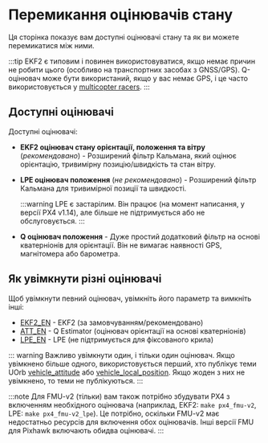 # Перемикання оцінювачів стану

Ця сторінка показує вам доступні оцінювачі стану та як ви можете перемикатися між ними.

:::tip EKF2 є типовим і повинен використовуватися, якщо немає причин не робити цього (особливо на транспортних засобах з GNSS/GPS). Q-оцінювач може бути використаний, якщо у вас немає GPS, і це часто використовується у [multicopter racers](../config_mc/racer_setup.md).
:::

## Доступні оцінювачі

Доступні оцінювачі:

- **EKF2 оцінювач стану орієнтації, положення та вітру** (_рекомендовано_) - Розширений фільтр Кальмана, який оцінює орієнтацію, тривимірну позицію/швидкість та стан вітру.
- **LPE оцінювач положення** (_не рекомендовано_) - Розширений фільтр Кальмана для тривимірної позиції та швидкості.

  :::warning
LPE є застарілим.
Він працює (на момент написання, у версії PX4 v1.14), але більше не підтримується або не обслуговується.
:::

- **Q оцінювач положення** - Дуже простий додатковий фільтр на основі кватерніонів для орієнтації. Він не вимагає наявності GPS, магнітомера або барометра.
  <!-- Q estimator is supported (at time of writing in PX4 v1.14). Test added in PX4-Autopilot/pull/21922 -->

## Як увімкнути різні оцінювачі

<!-- Changed in https://github.com/PX4/PX4-Autopilot/pull/22567 after v1.14 -->

Щоб увімкнути певний оцінювач, увімкніть його параметр та вимкніть інші:

- [EKF2_EN](../advanced_config/parameter_reference.md#EKF2_EN) - EKF2 (за замовчуванням/рекомендовано)
- [ATT_EN](../advanced_config/parameter_reference.md#ATT_EN) - Q Estimator (оцінювач орієнтації на основі кватерніонів)
- [LPE_EN](../advanced_config/parameter_reference.md#LPE_EN) - LPE (не підтримується для фіксованого крила)

::: warning
Важливо увімкнути один, і тільки один оцінювач. Якщо увімкнено більше одного, використовується перший, хто публікує теми UOrb [vehicle_attitude](../msg_docs/VehicleAttitude.md) або [vehicle_local_position](../msg_docs/VehicleLocalPosition.md). Якщо жоден з них не увімкнено, то теми не публікуються.
:::

:::note
Для FMU-v2 (тільки) вам також потрібно збудувати PX4 з включенням необхідного оцінювача (наприклад, EKF2: `make px4_fmu-v2`, LPE: `make px4_fmu-v2_lpe`). Це потрібно, оскільки FMU-v2 має недостатньо ресурсів для включення обох оцінювачів. Інші версії FMU для Pixhawk включають обидва оцінювачі.
:::
